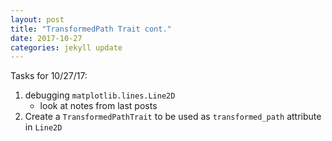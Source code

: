 ```yaml
---
layout: post
title: "TransformedPath Trait cont."
date: 2017-10-27
categories: jekyll update
---
```


Tasks for 10/27/17:
1. debugging `matplotlib.lines.Line2D`
    * look at notes from last posts
2. Create a `TransformedPathTrait` to be used as `transformed_path` attribute in `Line2D`
